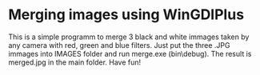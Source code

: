 # Merging images using WinGDIPlus
This is a simple programm to merge 3 black and white immages taken by any camera with red, green and blue
filters. Just put the three .JPG immages into IMAGES folder and run merge.exe (bin\debug\). 
The result is merged.jpg in the main folder.
Have fun!
